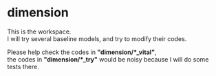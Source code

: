 # dimension
This is the workspace.  
I will try several baseline models, and try to modify their codes.

Please help check the codes in **"dimension/*_vital"**,  
the codes in **"dimension/*_try"** would be noisy because I will do some tests there.
